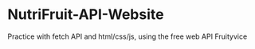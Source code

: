 # NutriFruit-API-Website
Practice with fetch API and html/css/js, using the free web API Fruityvice 
